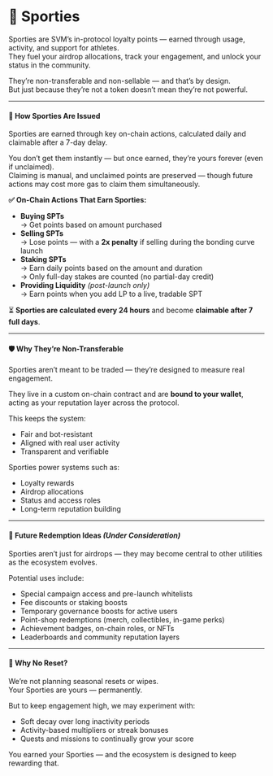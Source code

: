 # 🏅 Sporties

Sporties are SVM’s in-protocol loyalty points — earned through usage, activity, and support for athletes.\
They fuel your airdrop allocations, track your engagement, and unlock your status in the community.

They’re non-transferable and non-sellable — and that’s by design.\
But just because they’re not a token doesn’t mean they’re not powerful.

***

#### 🔁 How Sporties Are Issued

Sporties are earned through key on-chain actions, calculated daily and claimable after a 7-day delay.

You don’t get them instantly — but once earned, they’re yours forever (even if unclaimed).\
Claiming is manual, and unclaimed points are preserved — though future actions may cost more gas to claim them simultaneously.

**✅ On-Chain Actions That Earn Sporties:**

* **Buying SPTs**\
  → Get points based on amount purchased
* **Selling SPTs**\
  → Lose points — with a **2x penalty** if selling during the bonding curve launch
* **Staking SPTs**\
  → Earn daily points based on the amount and duration\
  → Only full-day stakes are counted (no partial-day credit)
* **Providing Liquidity** _(post-launch only)_\
  → Earn points when you add LP to a live, tradable SPT

⏳ **Sporties are calculated every 24 hours** and become **claimable after 7 full days**.

***

#### 🛡 Why They’re Non-Transferable

Sporties aren’t meant to be traded — they’re designed to measure real engagement.

They live in a custom on-chain contract and are **bound to your wallet**, acting as your reputation layer across the protocol.

This keeps the system:

* Fair and bot-resistant
* Aligned with real user activity
* Transparent and verifiable

Sporties power systems such as:

* Loyalty rewards
* Airdrop allocations
* Status and access roles
* Long-term reputation building

***

#### 🧠 Future Redemption Ideas _(Under Consideration)_

Sporties aren’t just for airdrops — they may become central to other utilities as the ecosystem evolves.

Potential uses include:

* Special campaign access and pre-launch whitelists
* Fee discounts or staking boosts
* Temporary governance boosts for active users
* Point-shop redemptions (merch, collectibles, in-game perks)
* Achievement badges, on-chain roles, or NFTs
* Leaderboards and community reputation layers

***

#### 🚫 Why No Reset?

We’re not planning seasonal resets or wipes.\
Your Sporties are yours — permanently.

But to keep engagement high, we may experiment with:

* Soft decay over long inactivity periods
* Activity-based multipliers or streak bonuses
* Quests and missions to continually grow your score

You earned your Sporties — and the ecosystem is designed to keep rewarding that.

